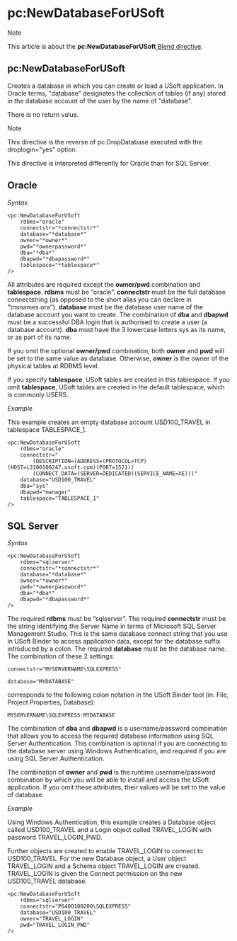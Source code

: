 # pc:NewDatabaseForUSoft



> [!NOTE]
> This article is about the **pc:NewDatabaseForUSoft**[ Blend directive](/docs/Repositories/Blend%20directives).

## **pc:NewDatabaseForUSoft**

Creates a database in which you can create or load a USoft application. In Oracle terms, "database" designates the collection of tables (if any) stored in the database account of the user by the name of "database".

There is no return value.

> [!NOTE]
> This directive is the reverse of pc:DropDatabase executed with the droplogin="yes" option.

This directive is interpreted differently for Oracle than for SQL Server.

## Oracle

*Syntax*

```
<pc:NewDatabaseForUSoft
    rdbms="oracle"
    connectstr="*connectstr*"
    database="*database*"
    owner="*owner*"
    pwd="*ownerpassword*"
    dba="*dba*"
    dbapwd="*dbapassword*"
    tablespace="*tablespace*"
/>
```

All attributes are required except the **owner/pwd** combination and **tablespace**. **rdbms** must be “oracle”. **connectstr** must be the full database connectstring (as opposed to the short alias you can declare in "tnsnames.ora"). **database** must be the database user name of the database account you want to create. The combination of **dba** and **dbapwd** must be a successful DBA login that is authorised to create a user (a database account). **dba** must have the 3 lowercase letters sys as its name, or as part of its name.

If you omit the optional **owner/pwd** combination, both **owner** and **pwd** will be set to the same value as database. Otherwise, **owner** is the owner of the physical tables at RDBMS level.

If you specify **tablespace**, USoft tables are created in this tablespace. If you omit **tablespace**, USoft tables are created in the default tablespace, which is commonly USERS.

*Example*

This example creates an empty database account USD100_TRAVEL in tablespace TABLESPACE_1.

```language-xml
<pc:NewDatabaseForUSoft
    rdbms="oracle"
    connectstr="
        (DESCRIPTION=(ADDRESS=(PROTOCOL=TCP)(HOST=L3100100247.usoft.com)(PORT=1521))
        (CONNECT_DATA=(SERVER=DEDICATED)(SERVICE_NAME=XE)))"
    database="USD100_TRAVEL"
    dba="sys"
    dbapwd="manager"
    tablespace="TABLESPACE_1"
/>
```

## SQL Server

*Syntax*

```
<pc:NewDatabaseForUSoft
    rdbms="sqlserver"
    connectstr="*connectstr*"
    database="*database*"
    owner="*owner*"
    pwd="*ownerpassword*"
    dba="*dba*"
    dbapwd="*dbapassword*"
/>
```

The required **rdbms** must be “sqlserver”. The required **connectstr** must be the string identifying the Server Name in terms of Microsoft SQL Server Management Studio. This is the same database connect string that you use in USoft Binder to access application data, except for the database suffix introduced by a colon. The required **database** must be the database name. The combination of these 2 settings:

```
connectstr="MYSERVERNAME\SQLEXPRESS"

database="MYDATABASE"
```

corresponds to the following colon notation in the USoft Binder tool (in: File, Project Properties, Database):

```
MYSERVERNAME\SQLEXPRESS:MYDATABASE
```

The combination of **dba** and **dbapwd** is a username/password combination that allows you to access the required database information using SQL Server Authentication. This combination is optional if you are connecting to the database server using Windows Authentication, and required if you are using SQL Server Authentication.

The combination of **owner** and **pwd** is the runtime username/password combination by which you will be able to install and access the USoft application. If you omit these attributes, their values will be set to the value of database.

*Example*

Using Windows Authentication, this example creates a Database object called USD100_TRAVEL and a Login object called TRAVEL_LOGIN with password TRAVEL_LOGIN_PWD.

Further objects are created to enable TRAVEL_LOGIN to connect to USD100_TRAVEL. For the new Database object, a User object TRAVEL_LOGIN and a Schema object TRAVEL_LOGIN are created. TRAVEL_LOGIN is given the Connect permission on the new USD100_TRAVEL database.

```language-xml
<pc:NewDatabaseForUSoft
    rdbms="sqlserver"
    connectstr="P6400100200\SQLEXPRESS"
    database="USD100_TRAVEL"
    owner="TRAVEL_LOGIN"
    pwd="TRAVEL_LOGIN_PWD"
/>
```

 